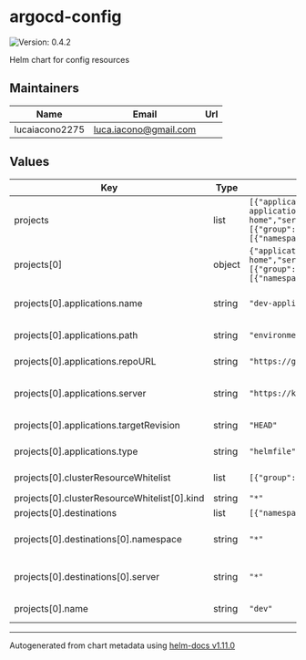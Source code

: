 # argocd-config

![Version: 0.4.2](https://img.shields.io/badge/Version-0.4.2-informational?style=flat-square)

Helm chart for config resources

## Maintainers

| Name | Email | Url |
| ---- | ------ | --- |
| lucaiacono2275 | <luca.iacono@gmail.com> |  |

## Values

| Key | Type | Default | Description |
|-----|------|---------|-------------|
| projects | list | `[{"applications":{"name":"dev-applications","path":"environments/dev","repoURL":"https://github.com/lucaiacono2275/k3s-home","server":"https://kubernetes.default.svc","targetRevision":"HEAD","type":"helmfile"},"clusterResourceWhitelist":[{"group":"*","kind":"*"}],"deploy":[{"name":"external-secrets"}],"destinations":[{"namespace":"*","server":"*"}],"name":"dev","sourceRepos":["*"]}]` | list of projects |
| projects[0] | object | `{"applications":{"name":"dev-applications","path":"environments/dev","repoURL":"https://github.com/lucaiacono2275/k3s-home","server":"https://kubernetes.default.svc","targetRevision":"HEAD","type":"helmfile"},"clusterResourceWhitelist":[{"group":"*","kind":"*"}],"deploy":[{"name":"external-secrets"}],"destinations":[{"namespace":"*","server":"*"}],"name":"dev","sourceRepos":["*"]}` | list of projects |
| projects[0].applications.name | string | `"dev-applications"` | default application name |
| projects[0].applications.path | string | `"environments/dev"` | default path in the repo |
| projects[0].applications.repoURL | string | `"https://github.com/lucaiacono2275/k3s-home"` | default repo URL |
| projects[0].applications.server | string | `"https://kubernetes.default.svc"` | default server address |
| projects[0].applications.targetRevision | string | `"HEAD"` | default repo revision |
| projects[0].applications.type | string | `"helmfile"` | default plugin |
| projects[0].clusterResourceWhitelist | list | `[{"group":"*","kind":"*"}]` | whie list for resources |
| projects[0].clusterResourceWhitelist[0].kind | string | `"*"` | kind |
| projects[0].destinations | list | `[{"namespace":"*","server":"*"}]` | destinations |
| projects[0].destinations[0].namespace | string | `"*"` | list of allowed namespaces |
| projects[0].destinations[0].server | string | `"*"` | list of allowed clusters |
| projects[0].name | string | `"dev"` | name of the project |

----------------------------------------------
Autogenerated from chart metadata using [helm-docs v1.11.0](https://github.com/norwoodj/helm-docs/releases/v1.11.0)
